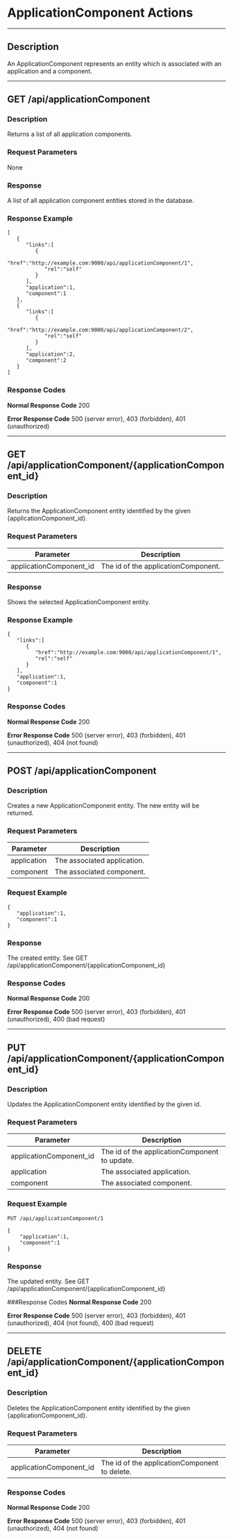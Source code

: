 ﻿# ApplicationComponent Actions
***

## Description

An ApplicationComponent represents an entity which is associated with an application 
and a component.
***

## GET /api/applicationComponent

### Description
Returns a list of all application components.

### Request Parameters
None

### Response
A list of all application component entities stored in the database.

### Response Example
```
[
   {
      "links":[
         {
            "href":"http://example.com:9000/api/applicationComponent/1",
            "rel":"self"
         }
      ],
      "application":1,
      "component":1
   },
   {
      "links":[
         {
            "href":"http://example.com:9000/api/applicationComponent/2",
            "rel":"self"
         }
      ],
      "application":2,
      "component":2
   }
]
```
### Response Codes

**Normal Response Code** 200

**Error Response Code** 500 (server error), 403 (forbidden), 401 (unauthorized)
***
## GET /api/applicationComponent/{applicationComponent_id}

### Description
Returns the ApplicationComponent entity identified by the given {applicationComponent_id}.

### Request Parameters

Parameter                  | Description
-------------              | -------------
applicationComponent_id    | The id of the applicationComponent.


### Response
Shows the selected ApplicationComponent entity.

### Response Example
```
{
   "links":[
      {
         "href":"http://example.com:9000/api/applicationComponent/1",
         "rel":"self"
      }
   ],
   "application":1,
   "component":1
}
```

### Response Codes

**Normal Response Code** 200

**Error Response Code** 500 (server error), 403 (forbidden), 401 (unauthorized), 404 (not found)
***
## POST /api/applicationComponent

### Description
Creates a new ApplicationComponent entity. The new entity will be returned.

### Request Parameters

Parameter                | Description
-------------            | -------------
application              | The associated application.
component                | The associated component.

### Request Example
```
{  
   "application":1,
   "component":1
}
```
### Response
The created entity. See GET /api/applicationComponent/{applicationComponent_id}

### Response Codes

**Normal Response Code** 200

**Error Response Code** 500 (server error), 403 (forbidden), 401 (unauthorized), 400 (bad request)

***

## PUT /api/applicationComponent/{applicationComponent_id}

### Description
Updates the ApplicationComponent entity identified by the given id.

### Request Parameters

Parameter                | Description
-------------            | -------------
applicationComponent_id  | The id of the applicationComponent to update.
application              | The associated application.
component                | The associated component.


### Request Example
```
PUT /api/applicationComponent/1
```
```
{  
    "application":1,
    "component":1
}
```
### Response
The updated entity. See GET /api/applicationComponent/{applicationComponent_id}

###Response Codes
**Normal Response Code** 200

**Error Response Code** 500 (server error), 403 (forbidden), 401 (unauthorized), 404 (not found), 400 (bad request)

***

## DELETE /api/applicationComponent/{applicationComponent_id}

### Description
Deletes the ApplicationComponent entity identified by the given {applicationComponent_id}.

### Request Parameters 

Parameter               | Description
-------------           | -------------
applicationComponent_id | The id of the applicationComponent to delete.

### Response Codes

**Normal Response Code** 200

**Error Response Code** 500 (server error), 403 (forbidden), 401 (unauthorized), 404 (not found)